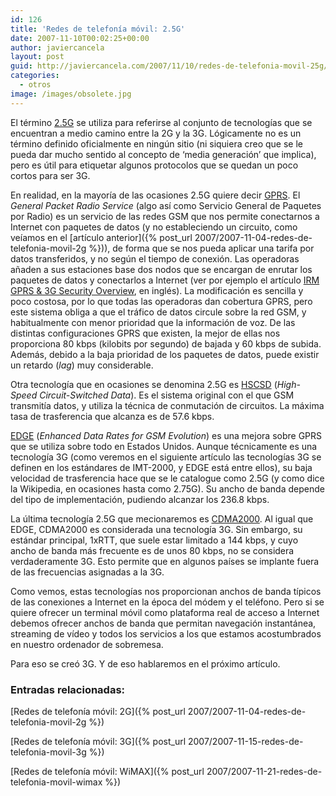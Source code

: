 ```yaml
---
id: 126
title: 'Redes de telefonía móvil: 2.5G'
date: 2007-11-10T00:02:25+00:00
author: javiercancela
layout: post
guid: http://javiercancela.com/2007/11/10/redes-de-telefonia-movil-25g/
categories:
  - otros
image: /images/obsolete.jpg
---
```

El término [2.5G](http://en.wikipedia.org/wiki/2.5G "2.5G") se utiliza para referirse al conjunto de tecnologías que se encuentran a medio camino entre la 2G y la 3G. Lógicamente no es un término definido oficialmente en ningún sitio (ni siquiera creo que se le pueda dar mucho sentido al concepto de &#8216;media generación&#8217; que implica), pero es útil para etiquetar algunos protocolos que se quedan un poco cortos para ser 3G.

En realidad, en la mayoría de las ocasiones 2.5G quiere decir [GPRS](http://es.wikipedia.org/wiki/General_Packet_Radio_Service "General Packet Radio Service"). El _General Packet Radio Service_ (algo así como Servicio General de Paquetes por Radio) es un servicio de las redes GSM que nos permite conectarnos a Internet con paquetes de datos (y no estableciendo un circuito, como veíamos en el [artículo anterior]({% post_url 2007/2007-11-04-redes-de-telefonia-movil-2g %})), de forma que se nos pueda aplicar una tarifa por datos transferidos, y no según el tiempo de conexión. Las operadoras añaden a sus estaciones base dos nodos que se encargan de enrutar los paquetes de datos y conectarlos a Internet (ver por ejemplo el artículo [IRM GPRS & 3G Security Overview](http://www.irmplc.com/index.php/74-IRM-GPRS-&-3G-Security-Overview "IRM GPRS & 3G Security Overview"), en inglés). La modificación es sencilla y poco costosa, por lo que todas las operadoras dan cobertura GPRS, pero este sistema obliga a que el tráfico de datos circule sobre la red GSM, y habitualmente con menor prioridad que la información de voz. De las distintas configuraciones GPRS que existen, la mejor de ellas nos proporciona 80 kbps (kilobits por segundo) de bajada y 60 kbps de subida. Además, debido a la baja prioridad de los paquetes de datos, puede existir un retardo (_lag_) muy considerable.

Otra tecnología que en ocasiones se denomina 2.5G es [HSCSD](http://en.wikipedia.org/wiki/High-Speed_Circuit-Switched_Data "High-Speed Circuit-Switched Data") (_High-Speed Circuit-Switched Data_). Es el sistema original con el que GSM transmitía datos, y utiliza la técnica de conmutación de circuitos. La máxima tasa de trasferencia que alcanza es de 57.6 kbps.

[EDGE](http://en.wikipedia.org/wiki/Enhanced_Data_Rates_for_GSM_Evolution "Enhanced Data Rates for GSM Evolution") (_Enhanced Data Rates for GSM Evolution_) es una mejora sobre GPRS que se utiliza sobre todo en Estados Unidos. Aunque técnicamente es una tecnología 3G (como veremos en el siguiente artículo las tecnologías 3G se definen en los estándares de IMT-2000, y EDGE está entre ellos), su baja velocidad de trasferencia hace que se le catalogue como 2.5G (y como dice la Wikipedia, en ocasiones hasta como 2.75G). Su ancho de banda depende del tipo de implementación, pudiendo alcanzar los 236.8 kbps.

La última tecnología 2.5G que mecionaremos es [CDMA2000](http://en.wikipedia.org/wiki/CDMA2000 "CDMA2000"). Al igual que EDGE, CDMA2000 es considerada una tecnología 3G. Sin embargo, su estándar principal, 1xRTT, que suele estar limitado a 144 kbps, y cuyo ancho de banda más frecuente es de unos 80 kbps, no se considera verdaderamente 3G. Esto permite que en algunos países se implante fuera de las frecuencias asignadas a la 3G.

Como vemos, estas tecnologías nos proporcionan anchos de banda típicos de las conexiones a Internet en la época del módem y el teléfono. Pero si se quiere ofrecer un terminal móvil como plataforma real de acceso a Internet debemos ofrecer anchos de banda que permitan navegación instantánea, streaming de vídeo y todos los servicios a los que estamos acostumbrados en nuestro ordenador de sobremesa.

Para eso se creó 3G. Y de eso hablaremos en el próximo artículo.

### Entradas relacionadas:

[Redes de telefonía móvil: 2G]({% post_url 2007/2007-11-04-redes-de-telefonia-movil-2g %})

[Redes de telefonía móvil: 3G]({% post_url 2007/2007-11-15-redes-de-telefonia-movil-3g %})
  
[Redes de telefonía móvil: WiMAX]({% post_url 2007/2007-11-21-redes-de-telefonia-movil-wimax %})